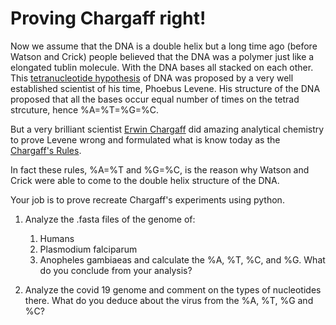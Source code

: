# Proving Chargaff right!
Now we assume that the DNA is a double helix but a long time ago (before Watson and Crick) people believed that the DNA was a polymer just like a elongated tublin molecule. With the DNA bases all stacked on each other. This [tetranucleotide hypothesis](https://www.mun.ca/biology/scarr/Tetranucleotide_Hypothesis.html) of DNA was proposed by a very well established scientist of his time, Phoebus Levene. His structure of the DNA proposed that all the bases occur equal number of times on the tetrad strcuture, hence %A=%T=%G=%C. 

But a very brilliant scientist [Erwin Chargaff](https://en.wikipedia.org/wiki/Erwin_Chargaff) did amazing analytical chemistry to prove Levene wrong and formulated what is know today as the [Chargaff's Rules](https://en.wikipedia.org/wiki/Chargaff%27s_rules). 


In fact these rules, %A=%T and %G=%C, is the reason why Watson and Crick were able to come to the double helix structure of the DNA. 

Your job is to prove recreate Chargaff's experiments using python. 

1. Analyze the .fasta files of the genome of:
    1. Humans
    2. Plasmodium falciparum 
    3. Anopheles gambiaeas 
and calculate the %A, %T, %C, and %G. 
What do you conclude from your analysis? 

2. Analyze the covid 19 genome and comment on the types of nucleotides there. What do you deduce about the virus from the %A, %T, %G and %C? 
